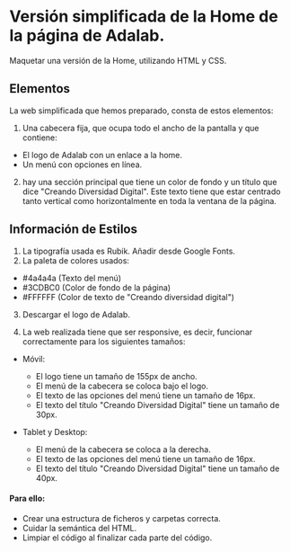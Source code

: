 # Versión simplificada de la Home de la página de Adalab. 

Maquetar una versión de la Home, utilizando HTML y CSS. 

## Elementos

La web simplificada que hemos preparado, consta de estos elementos:

1. Una cabecera fija, que ocupa todo el ancho de la pantalla y que contiene:

- El logo de Adalab con un enlace a la home.
- Un menú con opciones en línea.

2. hay una sección principal que tiene un color de fondo y un título que dice "Creando Diversidad Digital". Este texto tiene que estar centrado tanto vertical como horizontalmente en toda la ventana de la página.

## Información de Estilos

1. La tipografía usada es Rubik. Añadir desde Google Fonts.
2. La paleta de colores usados:

- #4a4a4a (Texto del menú)
- #3CDBC0 (Color de fondo de la página)
- #FFFFFF (Color de texto de "Creando diversidad digital")

3. Descargar el logo de Adalab.

4. La web realizada tiene que ser responsive, es decir, funcionar correctamente para los siguientes tamaños:

- Móvil:

  - El logo tiene un tamaño de 155px de ancho.
  - El menú de la cabecera se coloca bajo el logo.
  - El texto de las opciones del menú tiene un tamaño de 16px.
  - El texto del título "Creando Diversidad Digital" tiene un tamaño de 30px.

- Tablet y Desktop:
  - El menú de la cabecera se coloca a la derecha.
  - El texto de las opciones del menú tiene un tamaño de 16px.
  - El texto del título "Creando Diversidad Digital" tiene un tamaño de 40px.

#### Para ello:

- Crear una estructura de ficheros y carpetas correcta.
- Cuidar la semántica del HTML.
- Limpiar el código al finalizar cada parte del código.
